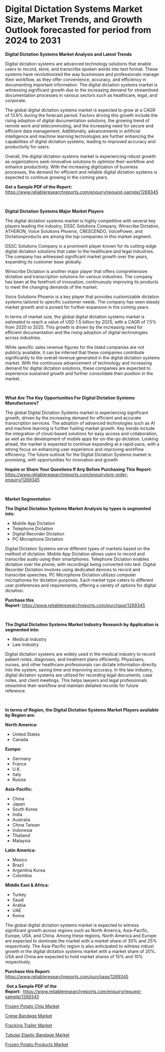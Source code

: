<p><h1>Digital Dictation Systems Market Size, Market Trends, and Growth Outlook forecasted for period from 2024 to 2031</h1></p><p><strong>Digital Dictation Systems Market Analysis and Latest Trends</strong></p>
<p><p>Digital dictation systems are advanced technology solutions that enable users to record, store, and transcribe spoken words into text format. These systems have revolutionized the way businesses and professionals manage their workflow, as they offer convenience, accuracy, and efficiency in documenting important information. The digital dictation systems market is witnessing significant growth due to the increasing demand for streamlined documentation processes in various sectors such as healthcare, legal, and corporate.</p><p>The global digital dictation systems market is expected to grow at a CAGR of 13.6% during the forecast period. Factors driving this growth include the rising adoption of digital documentation solutions, the growing trend of remote work and telecommuting, and the increasing need for secure and efficient data management. Additionally, advancements in artificial intelligence and machine learning technologies are further enhancing the capabilities of digital dictation systems, leading to improved accuracy and productivity for users.</p><p>Overall, the digital dictation systems market is experiencing robust growth as organizations seek innovative solutions to optimize their workflow and enhance productivity. With the increasing digitization of business processes, the demand for efficient and reliable digital dictation systems is expected to continue growing in the coming years.</p></p>
<p><strong>Get a Sample PDF of the Report:&nbsp;</strong> <a href="https://www.reliableresearchreports.com/enquiry/request-sample/1269345">https://www.reliableresearchreports.com/enquiry/request-sample/1269345</a></p>
<p>&nbsp;</p>
<p><strong>Digital Dictation Systems Major Market Players</strong></p>
<p><p>The digital dictation systems market is highly competitive with several key players leading the industry. DSSC Solutions Company, Winscribe Dictation, ATHERON, Voice Solutions Phoenix, CRESCENDO, VoicePower, and Dictationproducts are among the top companies in this market segment.</p><p>DSSC Solutions Company is a prominent player known for its cutting-edge digital dictation solutions that cater to the healthcare and legal industries. The company has witnessed significant market growth over the years, expanding its customer base globally.</p><p>Winscribe Dictation is another major player that offers comprehensive dictation and transcription solutions for various industries. The company has been at the forefront of innovation, continuously improving its products to meet the changing demands of the market.</p><p>Voice Solutions Phoenix is a key player that provides customizable dictation systems tailored to specific customer needs. The company has seen steady market growth and is poised for further expansion in the coming years.</p><p>In terms of market size, the global digital dictation systems market is estimated to reach a value of USD 1.5 billion by 2025, with a CAGR of 7.5% from 2020 to 2025. This growth is driven by the increasing need for efficient documentation and the rising adoption of digital technologies across industries.</p><p>While specific sales revenue figures for the listed companies are not publicly available, it can be inferred that these companies contribute significantly to the overall revenue generated in the digital dictation systems market. With the continuous advancement of technology and increasing demand for digital dictation solutions, these companies are expected to experience sustained growth and further consolidate their position in the market.</p></p>
<p>&nbsp;</p>
<p><strong>What Are The Key Opportunities For Digital Dictation Systems Manufacturers?</strong></p>
<p><p>The global Digital Dictation Systems market is experiencing significant growth, driven by the increasing demand for efficient and accurate transcription services. The adoption of advanced technologies such as AI and machine learning is further fueling market growth. Key trends include the integration of cloud-based solutions for easy access and collaboration, as well as the development of mobile apps for on-the-go dictation. Looking ahead, the market is expected to continue expanding at a rapid pace, with a strong focus on enhancing user experience and improving workflow efficiency. The future outlook for the Digital Dictation Systems market is promising, with opportunities for innovation and growth.</p></p>
<p><strong>Inquire or Share Your Questions If Any Before Purchasing This Report:</strong> <a href="https://www.reliableresearchreports.com/enquiry/pre-order-enquiry/1269345">https://www.reliableresearchreports.com/enquiry/pre-order-enquiry/1269345</a></p>
<p>&nbsp;</p>
<p><strong>Market Segmentation</strong></p>
<p><strong>The Digital Dictation Systems Market Analysis by types is segmented into:</strong></p>
<p><ul><li>Mobile App Dictation</li><li>Telephone Dictation</li><li>Digital Recorder Dictation</li><li>PC Microphone Dictation</li></ul></p>
<p><p>Digital Dictation Systems serve different types of markets based on the method of dictation. Mobile App Dictation allows users to record and transcribe audio using their smartphones. Telephone Dictation enables dictation over the phone, with recordings being converted into text. Digital Recorder Dictation involves using dedicated devices to record and transcribe speeches. PC Microphone Dictation utilizes computer microphones for dictation purposes. Each market type caters to different user preferences and requirements, offering a variety of options for digital dictation.</p></p>
<p><strong>Purchase this Report:&nbsp;</strong><a href="https://www.reliableresearchreports.com/purchase/1269345">https://www.reliableresearchreports.com/purchase/1269345</a></p>
<p>&nbsp;</p>
<p><strong>The Digital Dictation Systems Market Industry Research by Application is segmented into:</strong></p>
<p><ul><li>Medical Industry</li><li>Law Industry</li></ul></p>
<p><p>Digital dictation systems are widely used in the medical industry to record patient notes, diagnoses, and treatment plans efficiently. Physicians, nurses, and other healthcare professionals can dictate information directly into the system, saving time and improving accuracy. In the law industry, digital dictation systems are utilized for recording legal documents, case notes, and client meetings. This helps lawyers and legal professionals streamline their workflow and maintain detailed records for future reference.</p></p>
<p>&nbsp;</p>
<p><strong>In terms of Region, the Digital Dictation Systems Market Players available by Region are:</strong></p>
<p>
    <p> <strong> North America: </strong>
        <ul>
            <li>United States</li>
            <li>Canada</li>
        </ul>
        </p> 
    <p> <strong> Europe: </strong>
        <ul>
            <li>Germany</li>
            <li>France</li>
            <li>U.K.</li>
            <li>Italy</li>
            <li>Russia</li>
        </ul>
        </p> 
    <p> <strong> Asia-Pacific: </strong>
        <ul>
            <li>China</li>
            <li>Japan</li>
            <li>South Korea</li>
            <li>India</li>
            <li>Australia</li>
            <li>China Taiwan</li>
            <li>Indonesia</li>
            <li>Thailand</li>
            <li>Malaysia</li>
        </ul>
        </p> 
    <p> <strong> Latin America: </strong>
        <ul>
            <li>Mexico</li>
            <li>Brazil</li>
            <li>Argentina Korea</li>
            <li>Colombia</li>
        </ul>
        </p> 
    <p> <strong> Middle East & Africa: </strong>
        <ul>
            <li>Turkey</li>
            <li>Saudi</li>
            <li>Arabia</li>
            <li>UAE</li>
            <li>Korea</li>
        </ul>
    </p>
    </p>
<p><p>The global digital dictation systems market is expected to witness significant growth across regions such as North America, Asia-Pacific, Europe, USA, and China. Among these regions, North America and Europe are expected to dominate the market with a market share of 30% and 25% respectively. The Asia-Pacific region is also anticipated to witness robust growth in the digital dictation systems market with a market share of 20%. USA and China are expected to hold market shares of 15% and 10% respectively.</p></p>
<p><strong>Purchase this Report: </strong><a href="https://www.reliableresearchreports.com/purchase/1269345">https://www.reliableresearchreports.com/purchase/1269345</a></p>
<p>&nbsp;<strong>Get a Sample PDF of the Report:&nbsp;&nbsp;</strong><a href="https://www.reliableresearchreports.com/enquiry/request-sample/1269345">https://www.reliableresearchreports.com/enquiry/request-sample/1269345</a></p>
<p><strong></strong></p>
<p><p><a href="https://medium.com/@scanw41036/decoding-frozen-potato-chip-market-metrics-market-share-trends-and-growth-patterns-de9ef4ac9dfe">Frozen Potato Chip Market</a></p><p><a href="https://medium.com/@margaretlee84/analyzing-crepe-bandage-market-global-industry-perspective-and-forecast-2024-to-2031-09dcc9a19b87">Crepe Bandage Market</a></p><p><a href="https://medium.com/@minnieebert2827/fracking-trailer-market-insights-into-market-cagr-market-trends-and-growth-strategies-c490814c5b72">Fracking Trailer Market</a></p><p><a href="https://medium.com/@margaretlee84/tubular-elastic-bandage-market-research-report-its-history-and-forecast-2024-to-2031-b547599ad61d">Tubular Elastic Bandage Market</a></p><p><a href="https://medium.com/@scanw41036/frozen-potato-products-market-furnishes-information-on-market-share-market-trends-and-market-5690b273637d">Frozen Potato Products Market</a></p></p>